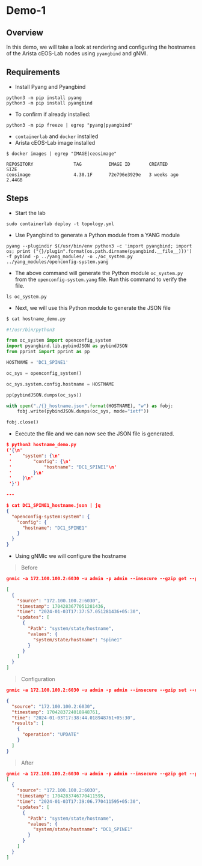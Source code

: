 # Demo-1

## Overview

In this demo, we will take a look at rendering and configuring the hostnames of the Arista cEOS-Lab nodes using `pyangbind` and gNMI.

## Requirements

* Install Pyang and Pyangbind

```shell
python3 -m pip install pyang
python3 -m pip install pyangbind
```

* To confirm if already installed:

```shell
python3 -m pip freeze | egrep "pyang|pyangbind"
```

* `containerlab` and `docker` installed
* Arista cEOS-Lab image installed

```shell
$ docker images | egrep "IMAGE|ceosimage"

REPOSITORY               TAG          IMAGE ID       CREATED         SIZE
ceosimage                4.30.1F      72e796e3929e   3 weeks ago     2.44GB
```

## Steps

* Start the lab

```shell
sudo containerlab deploy -t topology.yml
```

* Use Pyangbind to generate a Python module from a YANG module

```shell
pyang --plugindir $(/usr/bin/env python3 -c 'import pyangbind; import os; print ("{}/plugin".format(os.path.dirname(pyangbind.__file__)))') -f pybind -p ../yang_modules/ -o ./oc_system.py ../yang_modules/openconfig-system.yang
```

* The above command will generate the Python module `oc_system.py` from the `openconfig-system.yang` file. Run this command to verify the file.

```shell
ls oc_system.py
```

* Next, we will use this Python module to generate the JSON file

```python
$ cat hostname_demo.py

#!/usr/bin/python3

from oc_system import openconfig_system
import pyangbind.lib.pybindJSON as pybindJSON
from pprint import pprint as pp

HOSTNAME = 'DC1_SPINE1'

oc_sys = openconfig_system()

oc_sys.system.config.hostname = HOSTNAME

pp(pybindJSON.dumps(oc_sys))

with open("./{}_hostname.json".format(HOSTNAME), "w") as fobj:
    fobj.write(pybindJSON.dumps(oc_sys, mode="ietf"))

fobj.close()
```

* Execute the file and we can now see the JSON file is generated.

```json
$ python3 hostname_demo.py
('{\n'
 '    "system": {\n'
 '        "config": {\n'
 '            "hostname": "DC1_SPINE1"\n'
 '        }\n'
 '    }\n'
 '}')

---

$ cat DC1_SPINE1_hostname.json | jq
{
  "openconfig-system:system": {
    "config": {
      "hostname": "DC1_SPINE1"
    }
  }
}
```

* Using gNMIc we will configure the hostname

> Before

```json
gnmic -a 172.100.100.2:6030 -u admin -p admin --insecure --gzip get --path '/system/state/hostname'

[
  {
    "source": "172.100.100.2:6030",
    "timestamp": 1704283677051281436,
    "time": "2024-01-03T17:37:57.051281436+05:30",
    "updates": [
      {
        "Path": "system/state/hostname",
        "values": {
          "system/state/hostname": "spine1"
        }
      }
    ]
  }
]
```

> Configuration

```json
gnmic -a 172.100.100.2:6030 -u admin -p admin --insecure --gzip set --update-path '/' --update-file DC1_SPINE1_hostname.json

{
  "source": "172.100.100.2:6030",
  "timestamp": 1704283724018948761,
  "time": "2024-01-03T17:38:44.018948761+05:30",
  "results": [
    {
      "operation": "UPDATE"
    }
  ]
}
```

> After

```json
gnmic -a 172.100.100.2:6030 -u admin -p admin --insecure --gzip get --path '/system/state/hostname'
[
  {
    "source": "172.100.100.2:6030",
    "timestamp": 1704283746770411595,
    "time": "2024-01-03T17:39:06.770411595+05:30",
    "updates": [
      {
        "Path": "system/state/hostname",
        "values": {
          "system/state/hostname": "DC1_SPINE1"
        }
      }
    ]
  }
]
```
